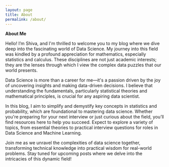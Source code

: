 ```yaml
---
layout: page
title: About
permalink: /about/
---
```



**About Me**

Hello! I’m Shiva, and I'm thrilled to welcome you to my blog where we dive deep into the fascinating world of Data Science. My journey into this field was kindled by a profound appreciation for mathematics, especially statistics and calculus. These disciplines are not just academic interests; they are the lenses through which I view the complex data puzzles that our world presents.

Data Science is more than a career for me—it's a passion driven by the joy of uncovering insights and making data-driven decisions. I believe that understanding the fundamentals, particularly statistical theories and mathematical principles, is crucial for any aspiring data scientist.

In this blog, I aim to simplify and demystify key concepts in statistics and probability, which are foundational to mastering data science. Whether you're preparing for your next interview or just curious about the field, you’ll find resources here to help you succeed. Expect to explore a variety of topics, from essential theories to practical interview questions for roles in Data Science and Machine Learning.

Join me as we unravel the complexities of data science together, transforming technical knowledge into practical wisdom for real-world problems. Stay tuned for upcoming posts where we delve into the intricacies of this dynamic field!
